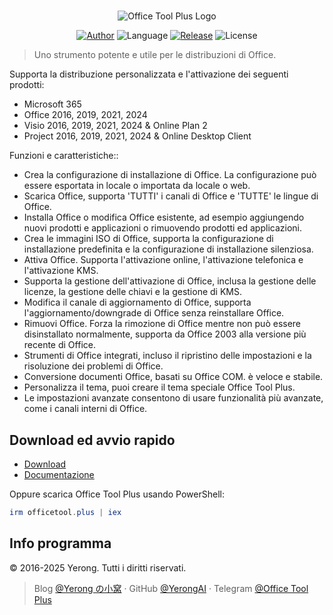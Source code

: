 #

<p align="center">
<img alt="Office Tool Plus Logo" src="https://otp.landian.vip/static/images/logo.webp"/>
</p>

<p align="center">
<a href="https://www.coolhub.top/" target="_blank"><img alt="Author" src="https://img.shields.io/badge/Author-Yerong-blue?style=flat-square"/></a>
<img alt="Language" src="https://img.shields.io/badge/Language-C%23-green?style=flat-square"/>
<a href="https://otp.landian.vip/" target="_blank"><img alt="Release"
src="https://img.shields.io/github/v/release/YerongAI/Office-Tool?style=flat-square"/></a>
<img alt="License" src="https://img.shields.io/github/license/YerongAI/Office-Tool?style=flat-square"/>
</p>

> Uno strumento potente e utile per le distribuzioni di Office.

Supporta la distribuzione personalizzata e l'attivazione dei seguenti prodotti:

- Microsoft 365
- Office 2016, 2019, 2021, 2024
- Visio 2016, 2019, 2021, 2024 & Online Plan 2
- Project 2016, 2019, 2021, 2024 & Online Desktop Client

Funzioni e caratteristiche::
  
- Crea la configurazione di installazione di Office. La configurazione può essere esportata in locale o importata da locale o web.
- Scarica Office, supporta 'TUTTI' i canali di Office e 'TUTTE' le lingue di Office.
- Installa Office o modifica Office esistente, ad esempio aggiungendo nuovi prodotti e applicazioni o rimuovendo prodotti ed applicazioni.
- Crea le immagini ISO di Office, supporta la configurazione di installazione predefinita e la configurazione di installazione silenziosa.
- Attiva Office. Supporta l'attivazione online, l'attivazione telefonica e l'attivazione KMS.
- Supporta la gestione dell'attivazione di Office, inclusa la gestione delle licenze, la gestione delle chiavi e la gestione di KMS.
- Modifica il canale di aggiornamento di Office, supporta l'aggiornamento/downgrade di Office senza reinstallare Office.
- Rimuovi Office. Forza la rimozione di Office mentre non può essere disinstallato normalmente, supporta da Office 2003 alla versione più recente di Office.
- Strumenti di Office integrati, incluso il ripristino delle impostazioni e la risoluzione dei problemi di Office.
- Conversione documenti Office, basati su Office COM. è veloce e stabile.
- Personalizza il tema, puoi creare il tema speciale Office Tool Plus.
- Le impostazioni avanzate consentono di usare funzionalità più avanzate, come i canali interni di Office.

## Download ed avvio rapido

- [Download](https://otp.landian.vip/download.html)
- [Documentazione](https://otp.landian.vip/help/)

Oppure scarica Office Tool Plus usando PowerShell:

```powershell
irm officetool.plus | iex
```

## Info programma

© 2016-2025 Yerong. Tutti i diritti riservati.

> Blog [@Yerong の小窝](https://www.coolhub.top/) · GitHub [@YerongAI](https://github.com/YerongAI) · Telegram [@Office Tool Plus](https://t.me/s/otp_channel)
